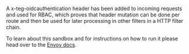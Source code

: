 A x-teg-oidcauthentication header has been added to incoming requests and used for RBAC, which proves that header mutation can be done per route and then be used for later processing in other filters in a HTTP filter chain.

To learn about this sandbox and for instructions on how to run it please head over
to the [Envoy docs](https://www.envoyproxy.io/docs/envoy/latest/api-v3/extensions/filters/http/header_mutation/v3/header_mutation.proto#extensions-filters-http-header-mutation-v3-headermutationperroute).
